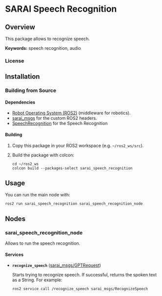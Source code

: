 # SARAI Speech Recognition

## Overview

This package allows to recognize speech.

**Keywords:** speech recognition, audio

### License

## Installation

### Building from Source

#### Dependencies

- [Robot Operating System (ROS2)](https://docs.ros.org/en/humble/index.html) (middleware for robotics).
- [sarai_msgs](https://gitlab.kit.edu/kit/iar/sarai/software/ros2/sarai-standalone/sarai_msgs) for the custom ROS2 headers.
- [SpeechRecognition](https://pypi.org/project/SpeechRecognition/) for the Speech Recognition

#### Building

1) Copy this package in your ROS2 workspace (e.g. `~/ros2_ws/src`).

2) Build the package with colcon:
    ```
    cd ~/ros2_ws
    colcon build --packages-select sarai_speech_recognition
    ```

## Usage

You can run the main node with:
```
ros2 run sarai_speech_recognition sarai_speech_recognition_node
```

## Nodes

### sarai_speech_recognition_node

Allows to run the speech recognition.

#### Services

* **`recognize_speech`** ([sarai_msgs/GPTRequest](https://gitlab.kit.edu/kit/iar/sarai/software/ros2/sarai-standalone/sarai_msgs/-/blob/main/srv/GPTRequest.srv))
        
    Starts trying to recognize speech. If successful, returns the spoken text as a String. For example:
    ```
    ros2 service call /recognize_speech sarai_msgs/RecognizeSpeech
    ```

